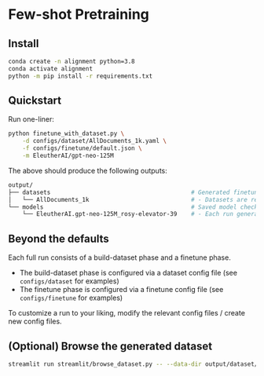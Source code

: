 # Few-shot Pretraining

## Install
```bash
conda create -n alignment python=3.8
conda activate alignment
python -m pip install -r requirements.txt
```

## Quickstart

Run one-liner:
```bash
python finetune_with_dataset.py \
	-d configs/dataset/AllDocuments_1k.yaml \
	-f configs/finetune/default.json \
	-m EleutherAI/gpt-neo-125M
```

The above should produce the following outputs:
```bash
output/
├── datasets										# Generated finetuning datasets
│   └── AllDocuments_1k								# - Datasets are reusable and identified by `unique_name`
└── models											# Saved model checkpoints and logs
    └── EleutherAI.gpt-neo-125M_rosy-elevator-39	# - Each run generates a new model folder
```

## Beyond the defaults

Each full run consists of a build-dataset phase and a finetune phase.
- The build-dataset phase is configured via a dataset config file (see `configs/dataset` for examples)
- The finetune phase is configured via a finetune config file (see `configs/finetune` for examples)

To customize a run to your liking, modify the relevant config files / create new config files.

## (Optional) Browse the generated dataset
```bash
streamlit run streamlit/browse_dataset.py -- --data-dir output/dataset/AllDocuments_1k
```